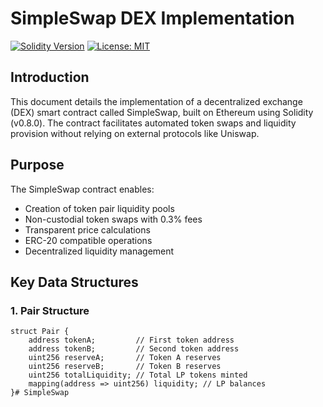 # SimpleSwap DEX Implementation

[![Solidity Version](https://img.shields.io/badge/Solidity-^0.8.0-blue)](https://soliditylang.org)
[![License: MIT](https://img.shields.io/badge/License-MIT-yellow.svg)](https://opensource.org/licenses/MIT)

## Introduction
This document details the implementation of a decentralized exchange (DEX) smart contract called SimpleSwap, built on Ethereum using Solidity (v0.8.0). The contract facilitates automated token swaps and liquidity provision without relying on external protocols like Uniswap.

## Purpose
The SimpleSwap contract enables:
- Creation of token pair liquidity pools
- Non-custodial token swaps with 0.3% fees
- Transparent price calculations
- ERC-20 compatible operations
- Decentralized liquidity management

## Key Data Structures
### 1. Pair Structure
```solidity
struct Pair {
    address tokenA;         // First token address
    address tokenB;         // Second token address
    uint256 reserveA;       // Token A reserves
    uint256 reserveB;       // Token B reserves
    uint256 totalLiquidity; // Total LP tokens minted
    mapping(address => uint256) liquidity; // LP balances
}# SimpleSwap

